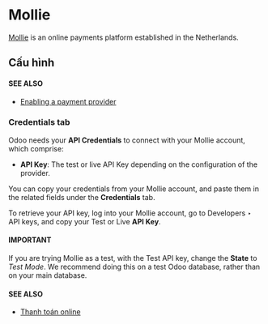 # Mollie

[Mollie](https://www.mollie.com/) is an online payments platform established in the Netherlands.

## Cấu hình

#### SEE ALSO
- [Enabling a payment provider](./#payment-providers-add-new)

### Credentials tab

Odoo needs your **API Credentials** to connect with your Mollie account, which comprise:

- **API Key**: The test or live API Key depending on the configuration of the provider.

You can copy your credentials from your Mollie account, and paste them in the related fields under
the **Credentials** tab.

To retrieve your API key, log into your Mollie account, go to
Developers ‣ API keys, and copy your Test or Live **API Key**.

#### IMPORTANT
If you are trying Mollie as a test, with the Test API key, change the **State** to *Test Mode*.
We recommend doing this on a test Odoo database, rather than on your main database.

#### SEE ALSO
- [Thanh toán online](./)
